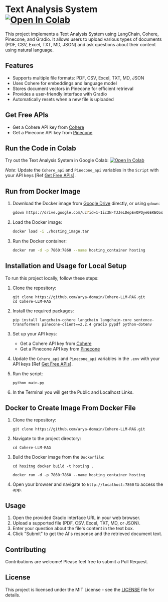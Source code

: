 # Text Analysis System [![Open In Colab](https://colab.research.google.com/assets/colab-badge.svg)](https://colab.research.google.com/drive/1qqqcmUYEFahgWubBc7k3xsXsQ2WJN3xb?usp=sharing)

This project implements a Text Analysis System using LangChain, Cohere, Pinecone, and Gradio. It allows users to upload various types of documents (PDF, CSV, Excel, TXT, MD, JSON) and ask questions about their content using natural language.

## Features

- Supports multiple file formats: PDF, CSV, Excel, TXT, MD, JSON
- Uses Cohere for embeddings and language model
- Stores document vectors in Pinecone for efficient retrieval
- Provides a user-friendly interface with Gradio
- Automatically resets when a new file is uploaded

## Get Free APIs

- Get a Cohere API key from [Cohere](https://cohere.ai/)
- Get a Pinecone API key from [Pinecone](https://www.pinecone.io/)

## Run the Code in Colab

Try out the Text Analysis System in Google Colab: [![Open In Colab](https://colab.research.google.com/assets/colab-badge.svg)](https://colab.research.google.com/drive/1qqqcmUYEFahgWubBc7k3xsXsQ2WJN3xb?usp=sharing)

_Note_: Update the `Cohere_api` and `Pinecone_api` variables in the `Script` with your API keys [Ref [Get Free APIs](#get-free-apis)].

## Run from Docker Image

1. Download the Docker image from [Google Drive](https://drive.google.com/file/d/1-1ic3N-TJJeLDepEvOPQye6EKEQoshB8/) directly, or using `gdown`:

   ```bash
   gdown https://drive.google.com/uc?id=1-1ic3N-TJJeLDepEvOPQye6EKEQoshB8
   ```

2. Load the Docker image:

   ```bash
   docker load -i ./hosting_image.tar
   ```

3. Run the Docker container:

   ```bash
   docker run -d -p 7860:7860 --name hosting_container hosting
   ```

## Installation and Usage for Local Setup

To run this project locally, follow these steps:

1. Clone the repository:

   ```
   git clone https://github.com/arya-domain/Cohere-LLM-RAG.git
   cd Cohere-LLM-RAG
   ```

2. Install the required packages:

   ```
   pip install langchain-cohere langchain langchain-core sentence-transformers pinecone-client==2.2.4 gradio pypdf python-dotenv
   ```

3. Set up your API keys:

   - Get a Cohere API key from [Cohere](https://cohere.ai/)
   - Get a Pinecone API key from [Pinecone](https://www.pinecone.io/)

4. Update the `Cohere_api` and `Pinecone_api` variables in the `.env` with your API keys [Ref [Get Free APIs](#get-free-apis)].
5. Run the script:

   ```
   python main.py
   ```

6. In the Terminal you will get the Public and Localhost Links.

## Docker to Create Image From Docker File

1. Clone the repository:

   ```
   git clone https://github.com/arya-domain/Cohere-LLM-RAG.git
   ```

2. Navigate to the project directory:

   ```
   cd Cohere-LLM-RAG
   ```

3. Build the Docker image from the `Dockerfile`:

   ```
   cd hositng docker build -t hosting .
   ```

   ```
   docker run -d -p 7860:7860 --name hosting_container hosting
   ```

4. Open your browser and navigate to `http://localhost:7860` to access the app.

## Usage

1. Open the provided Gradio interface URL in your web browser.
2. Upload a supported file (PDF, CSV, Excel, TXT, MD, or JSON).
3. Enter your question about the file's content in the text box.
4. Click "Submit" to get the AI's response and the retrieved document text.

## Contributing

Contributions are welcome! Please feel free to submit a Pull Request.

## License

This project is licensed under the MIT License - see the [LICENSE](LICENSE) file for details.
